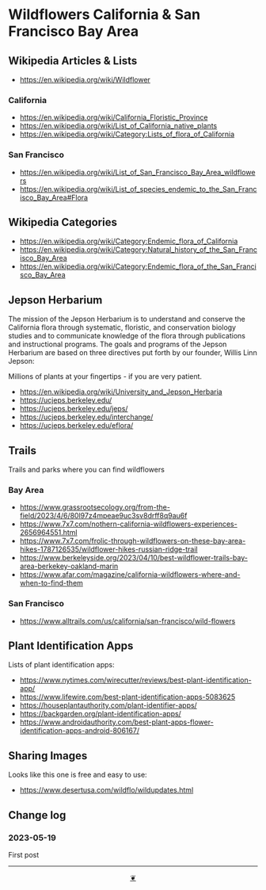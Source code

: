 # Wildflowers California & San Francisco Bay Area



## Wikipedia Articles & Lists

* https://en.wikipedia.org/wiki/Wildflower

### California

* https://en.wikipedia.org/wiki/California_Floristic_Province
* https://en.wikipedia.org/wiki/List_of_California_native_plants
* https://en.wikipedia.org/wiki/Category:Lists_of_flora_of_California

### San Francisco

* https://en.wikipedia.org/wiki/List_of_San_Francisco_Bay_Area_wildflowers
* https://en.wikipedia.org/wiki/List_of_species_endemic_to_the_San_Francisco_Bay_Area#Flora


## Wikipedia Categories

* https://en.wikipedia.org/wiki/Category:Endemic_flora_of_California
* https://en.wikipedia.org/wiki/Category:Natural_history_of_the_San_Francisco_Bay_Area
* https://en.wikipedia.org/wiki/Category:Endemic_flora_of_the_San_Francisco_Bay_Area


## Jepson Herbarium

The mission of the Jepson Herbarium is to understand and conserve the California flora through systematic, floristic, and conservation biology studies and to communicate knowledge of the flora through publications and instructional programs. The goals and programs of the Jepson Herbarium are based on three directives put forth by our founder, Willis Linn Jepson:

Millions of plants at your fingertips - if you are very patient.

* https://en.wikipedia.org/wiki/University_and_Jepson_Herbaria
* https://ucjeps.berkeley.edu/
* https://ucjeps.berkeley.edu/jeps/
* https://ucjeps.berkeley.edu/interchange/
* https://ucjeps.berkeley.edu/eflora/


## Trails

Trails and parks where you can find wildflowers


### Bay Area

* https://www.grassrootsecology.org/from-the-field/2023/4/6/80l97z4mpeae9uc3sv8drff8q9au6f
* https://www.7x7.com/nothern-california-wildflowers-experiences-2656964551.html
* https://www.7x7.com/frolic-through-wildflowers-on-these-bay-area-hikes-1787126535/wildflower-hikes-russian-ridge-trail
* https://www.berkeleyside.org/2023/04/10/best-wildflower-trails-bay-area-berkekey-oakland-marin
* https://www.afar.com/magazine/california-wildflowers-where-and-when-to-find-them

### San Francisco

* https://www.alltrails.com/us/california/san-francisco/wild-flowers


## Plant Identification Apps

Lists of plant identification apps:

* https://www.nytimes.com/wirecutter/reviews/best-plant-identification-app/
* https://www.lifewire.com/best-plant-identification-apps-5083625
* https://houseplantauthority.com/plant-identifier-apps/
* https://backgarden.org/plant-identification-apps/
* https://www.androidauthority.com/best-plant-apps-flower-identification-apps-android-806167/


## Sharing Images

Looks like this one is free and easy to use:

* https://www.desertusa.com/wildflo/wildupdates.html


## Change log

### 2023-05-19

First post

***

<center title="Hello! Click me to go up to the top" ><a class=aDingbat href=javascript:window.scrollTo(0,0);> ❦ </a></center>
